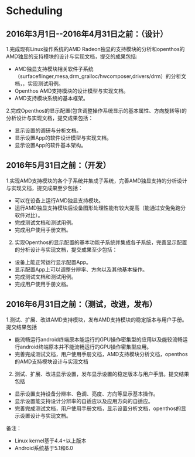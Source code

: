 # Scheduling

## 2016年3月1日--2016年4月31日之前：（设计）

1.完成现有Linux操作系统的AMD Radeon独显的支持模块的分析和openthos的AMD独显的支持模块的设计与实现文档，提交的成果包括:

 - AMD独显支持模块相关软件子系统（surfaceflinger,mesa,drm_gralloc/hwcomposer,drivers/drm）的分析文档，，实现测试用例。
 - Openthos AMD支持模块的设计模型与实现文档。
 - AMD支持模块系统的基本框架。

2.完成Openthos的显示配置(包含调整操作系统显示的基本属性、方向旋转等)的分析设计与实现文档，提交成果包括：

 - 显示设置的调研与分析文档。
 - 显示设置App的软件设计模型与实现文档。
 - 显示设置App的软件基本架构。


## 2016年5月31日之前：（开发）

1.实现AMD支持模块的各个子系统并集成子系统，完善AMD独显支持的分析设计与实现文档，提交成果至少包括：

 - 可以在设备上运行AMD独显支持模块。
 - 运行AMD独显支持模块后设备图形处理性能有较大提高（能通过安兔兔跑分软件对比）。
 - 完成测试文档和测试用例。
 - 完成用户使用手册文档。

2. 实现Openthos的显示配置的基本功能子系统并集成各子系统，完善显示配置的分析设计与实现文档，提交成果至少包括：

 - 设备上能正常运行显示配置App。
 - 显示配置App上可以调整分辨率、方向以及其他基本操作。
 - 完成测试文档和测试用例。
 - 完成用户使用手册文档。


## 2016年6月31日之前：（测试，改进，发布）
1.测试、扩展、改进AMD支持模块，发布AMD支持模块的稳定版本与用户手册。提交结果包括

 - 能流畅运行android终端原本能运行的GPU操作密集型的应用以及能较流畅运行android终端原本并不能流畅运行的GPU操作密集型应用。
 - 完善完成测试文档，用户使用手册文档，AMD支持模块分析文档，openthos的AMD支持模块设计与实现文档

2. 测试、扩展、改进显示设置，发布显示设置的稳定版本与用户手册。提交结果包括

 - 显示设置支持设备分辨率、色调、亮度、方向等显示基本操作。
 - 显示设置能支持设计分辨率的自适应以及应用方向的自适应。
 - 完善完成测试文档，用户使用手册文档，显示设置分析文档，openthos的显示设置设计与实现文档。


备注：

 - Linux kernel基于4.4+以上版本
 - Android系统基于5.1和6.0
